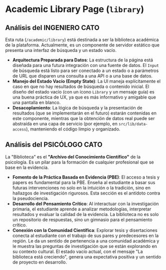 # Academic Library Page (`library`)

## Análisis del INGENIERO CATO

Esta ruta (`/academic/library`) está destinada a ser la biblioteca académica de la plataforma. Actualmente, es un componente de servidor estático que presenta una interfaz de búsqueda y un estado vacío.

-   **Arquitectura Preparada para Datos**: La estructura de la página está diseñada para una futura integración con una fuente de datos. El `Input` de búsqueda está listo para ser conectado a un estado o a parámetros de URL que disparen una consulta a una API o a una base de datos.
-   **Manejo del Estado Vacío (Empty State)**: La UI maneja explícitamente el caso en que no hay resultados de búsqueda o contenido inicial. El diseño del estado vacío (con un ícono `Library` y un mensaje guía) es una buena práctica de UX, ya que es más informativo y amigable que una pantalla en blanco.
-   **Desacoplamiento**: La lógica de búsqueda y la presentación de resultados (que se implementarán en el futuro) estarán contenidas en este componente, mientras que la obtención de datos real puede ser abstraída en una capa de servicio (por ejemplo, en `src/lib/data-access`), manteniendo el código limpio y organizado.

## Análisis del PSICÓLOGO CATO

La "Biblioteca" es el **"Archivo del Conocimiento Científico"** de la psicología. Es un pilar para la formación de cualquier profesional que se base en la evidencia.

-   **Fomento de la Práctica Basada en Evidencia (PBE)**: El acceso a tesis y papers es fundamental para la PBE. Enseña al estudiante a basar sus futuras intervenciones no solo en la intuición o la tradición, sino en hallazgos de investigación rigurosos. Esta sección es el antídoto contra la pseudociencia.
-   **Desarrollo del Pensamiento Crítico**: Al interactuar con la investigación primaria, el estudiante aprende a analizar metodologías, interpretar resultados y evaluar la calidad de la evidencia. La biblioteca no es solo un repositorio de respuestas, sino un gimnasio para el pensamiento crítico.
-   **Conexión con la Comunidad Científica**: Explorar tesis y disertaciones conecta al estudiante con el trabajo de sus pares y predecesores en la región. Le da un sentido de pertenencia a una comunidad académica y le muestra las preguntas de investigación que se están explorando en su contexto cultural. El estado vacío actual, con el mensaje "La biblioteca está creciendo", genera una expectativa positiva y un sentido de proyecto en desarrollo.
